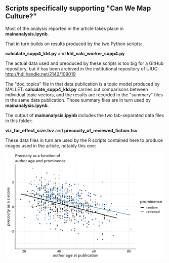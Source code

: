 Scripts specifically supporting "Can We Map Culture?"
-----------------------------------------------------

Most of the analysis reported in the article takes place in **mainanalysis.ipynb**.

That in turn builds on results produced by the two Python scripts:

**calculate_supp4_kld.py** and
**kld_calc_worker_supp4.py**

The actual data used and preoduced by these scripts is too big for a GitHub repository, but it has been archived in the institutional repository of UIUC: http://hdl.handle.net/2142/109019

The "doc_topics" file in that data publication is a topic model produced by MALLET. **calculate_supp4_kld.py** carries out comparisons between individual topic vectors, and the results are recorded in the "summary" files in the same data publication. Those summary files are in turn used by **mainanalysis.ipynb**.

The output of **mainanalysis.ipynb** includes the two tab-separated data files in this folder:

**viz_for_effect_size.tsv** and
**precocity_of_reviewed_fiction.tsv**

These data files in turn are used by the R scripts contained here to produce images used in the article, notably this one:

![relation of precocity to author age and prominence](AgeVPrecocity.jpg "Age versus precocity")

